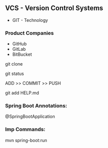 ## VCS - Version Control Systems

-  GIT - Technology

### Product Companies
- GitHub
- GitLab
- BitBucket

git clone <URL>

git status

ADD >> COMMIT >> PUSH

git add HELP.md


### Spring Boot Annotations:
@SpringBootApplication


### Imp Commands:
mvn spring-boot:run